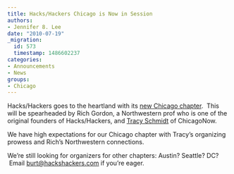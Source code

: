 ```yaml
---
title: Hacks/Hackers Chicago is Now in Session
authors:
- Jennifer 8. Lee
date: "2010-07-19"
_migration:
  id: 573
  timestamp: 1486602237
categories:
- Announcements
- News
groups:
- Chicago
---
```


Hacks/Hackers goes to the heartland with its [new Chicago chapter][1].  This will be spearheaded by Rich Gordon, a Northwestern prof who is one of the original founders of Hacks/Hackers, and [Tracy Schmidt][2] of ChicagoNow.

We have high expectations for our Chicago chapter with Tracy&#8217;s organizing prowess and Rich&#8217;s Northwestern connections.

We&#8217;re still looking for organizers for other chapters: Austin? Seattle? DC?  Email burt@hackshackers.com if you&#8217;re eager.

 [1]: http://meetupchicago.hackshackers.com/
 [2]: http://twitter.com/tracysamantha
